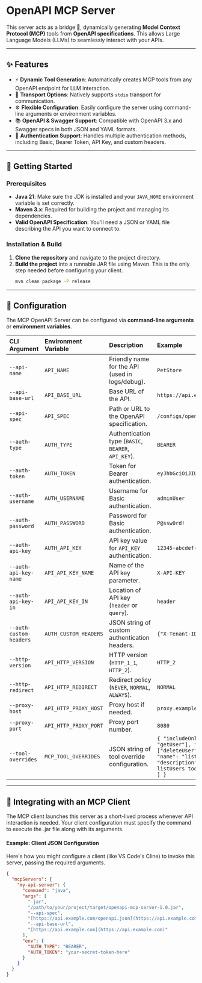 # OpenAPI MCP Server

This server acts as a bridge 🌉, dynamically generating **Model Context Protocol (MCP)** tools from **OpenAPI specifications**. This allows Large Language Models (LLMs) to seamlessly interact with your APIs.

---
## ✨ Features

* ⚡ **Dynamic Tool Generation**: Automatically creates MCP tools from any OpenAPI endpoint for LLM interaction.
* 📡 **Transport Options**: Natively supports `stdio` transport for communication.
* ⚙️ **Flexible Configuration**: Easily configure the server using command-line arguments or environment variables.
* 📚 **OpenAPI & Swagger Support**: Compatible with OpenAPI 3.x and Swagger specs in both JSON and YAML formats.
* 🔑 **Authentication Support**: Handles multiple authentication methods, including Basic, Bearer Token, API Key, and custom headers.

---
## 🚀 Getting Started

### Prerequisites

* **Java 21**: Make sure the JDK is installed and your `JAVA_HOME` environment variable is set correctly.
* **Maven 3.x**: Required for building the project and managing its dependencies.
* **Valid OpenAPI Specification**: You'll need a JSON or YAML file describing the API you want to connect to.

### Installation & Build

1.  **Clone the repository** and navigate to the project directory.
2.  **Build the project** into a runnable JAR file using Maven. This is the only step needed before configuring your client.
    ```bash
    mvn clean package -P release
    ```

---
## 🔧 Configuration

The MCP OpenAPI Server can be configured via **command-line arguments** or **environment variables**.  

| CLI Argument | Environment Variable | Description | Example |
| :--- | :--- | :--- | :--- |
| `--api-name` | `API_NAME` | Friendly name for the API (used in logs/debug). | `PetStore` |
| `--api-base-url` | `API_BASE_URL` | Base URL of the API. | `https://api.example.com/v1` |
| `--api-spec` | `API_SPEC` | Path or URL to the OpenAPI specification. | `/configs/openapi.yaml` |
| `--auth-type` | `AUTH_TYPE` | Authentication type (`BASIC`, `BEARER`, `API_KEY`). | `BEARER` |
| `--auth-token` | `AUTH_TOKEN` | Token for Bearer authentication. | `eyJhbGciOiJIUzI1NiIsInR5cCI6...` |
| `--auth-username` | `AUTH_USERNAME` | Username for Basic authentication. | `adminUser` |
| `--auth-password` | `AUTH_PASSWORD` | Password for Basic authentication. | `P@ssw0rd!` |
| `--auth-api-key` | `AUTH_API_KEY` | API key value for `API_KEY` authentication. | `12345-abcdef-67890` |
| `--auth-api-key-name` | `API_API_KEY_NAME` | Name of the API key parameter. | `X-API-KEY` |
| `--auth-api-key-in` | `API_API_KEY_IN` | Location of API key (`header` or `query`). | `header` |
| `--auth-custom-headers` | `AUTH_CUSTOM_HEADERS` | JSON string of custom authentication headers. | `{"X-Tenant-ID": "acme"}` |
| `--http-version` | `API_HTTP_VERSION` | HTTP version (`HTTP_1_1`, `HTTP_2`). | `HTTP_2` |
| `--http-redirect` | `API_HTTP_REDIRECT` | Redirect policy (`NEVER`, `NORMAL`, `ALWAYS`). | `NORMAL` |
| `--proxy-host` | `API_HTTP_PROXY_HOST` | Proxy host if needed. | `proxy.example.com` |
| `--proxy-port` | `API_HTTP_PROXY_PORT` | Proxy port number. | `8080` |
| `--tool-overrides` | `MCP_TOOL_OVERRIDES` | JSON string of tool override configuration. | `{ "includeOnly": ["listUsers", "getUser"], "exclude": ["deleteUser"], "tools": [ { "name": "listUsers", "description": "Custom listUsers tool with pagination" ] }` |

---
## 🔌 Integrating with an MCP Client

The MCP client launches this server as a short-lived process whenever API interaction is needed. Your client configuration must specify the command to execute the .jar file along with its arguments.
#### Example: Client JSON Configuration

Here's how you might configure a client (like VS Code's Cline) to invoke this server, passing the required arguments.

```json
{
  "mcpServers": {
    "my-api-server": {
      "command": "java",
      "args": [
        "-jar",
        "/path/to/your/project/target/openapi-mcp-server-1.0.jar",
        "--api-spec",
        "[https://api.example.com/openapi.json](https://api.example.com/openapi.json)",
        "--api-base-url",
        "[https://api.example.com](https://api.example.com)"
      ],
      "env": {
        "AUTH_TYPE": "BEARER",
        "AUTH_TOKEN": "your-secret-token-here"
      }
    }
  }
}